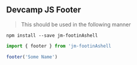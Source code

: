 ## Devcamp JS Footer


> This should be used in the following manner 
```
npm install --save jm-footinAshell
``` 

``` javascript
import { footer } from 'jm-footinAshell

footer('Some Name')

``` 